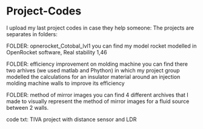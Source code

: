 # Project-Codes
I upload my last project codes in case they help someone:
The projects are separates in folders:


FOLDER: opnerocket_Cotobal_lvl1
  you can find my model rocket modelled in OpenRocket software, Real stability 1,46
  
FOLDER: efficiency improvement on molding machine
  you can find there two arhives (we used matlab and Phython) in which my project group modelled the calculations for an insulator material around an injection molding machine walls to improve its efficiency
  
FOLDER: method of mirror images
  you can find 4 different archives that I made to visually represent the method of mirror images for a fluid source between 2 walls.

code txt: TIVA project with distance sensor and LDR
